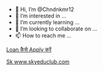 - 👋 Hi, I’m @Chndnkmr12
- 👀 I’m interested in ...
- 🌱 I’m currently learning ...
- 💞️ I’m looking to collaborate on ...
- 📫 How to reach me ...

<!---
Chndnkmr12/Chndnkmr12 is a ✨ special ✨ repository because its `README.md` (this file) appears on your GitHub profile.
You can click the Preview link to take a look at your changes.
--->
<a href="https://skyeduclub.com/bihar-iti-counselling-date-2021-in-hindi/">Loan कैसे Apply करें
</a>

<a href="https://skyeduclub.com/">Sk
</a>
www.skyeduclub.com
